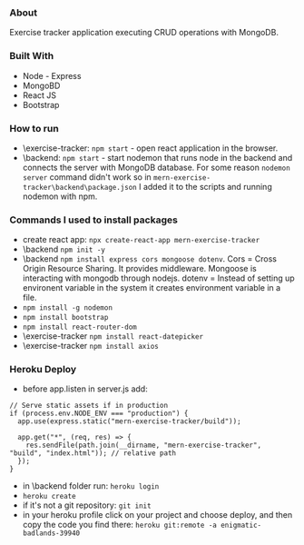 ### About

Exercise tracker application executing CRUD operations with MongoDB.

### Built With

- Node - Express
- MongoBD
- React JS
- Bootstrap

### How to run

- \exercise-tracker: `npm start` - open react application in the browser.
- \backend: `npm start` - start nodemon that runs node in the backend and connects the server with MongoDB database. For some reason `nodemon server` command didn't work so in `mern-exercise-tracker\backend\package.json` I added it to the scripts and running nodemon with npm.

### Commands I used to install packages

- create react app: `npx create-react-app mern-exercise-tracker`
- \backend `npm init -y`
- \backend `npm install express cors mongoose dotenv`. Cors = Cross Origin Resource Sharing. It provides middleware. Mongoose is interacting with mongodb through nodejs. dotenv = Instead of setting up environent variable in the system it creates environment variable in a file.
- `npm install -g nodemon`
- `npm install bootstrap`
- `npm install react-router-dom`
- \exercise-tracker `npm install react-datepicker`
- \exercise-tracker `npm install axios`

### Heroku Deploy

- before app.listen in server.js add:

```
// Serve static assets if in production
if (process.env.NODE_ENV === "production") {
  app.use(express.static("mern-exercise-tracker/build"));

  app.get("*", (req, res) => {
    res.sendFile(path.join(__dirname, "mern-exercise-tracker", "build", "index.html")); // relative path
  });
}
```
- in \backend folder run: `heroku login` 
- `heroku create`
- if it's not a git repository: `git init`
- in your heroku profile click on your project and choose deploy, and then copy the code you find there: `heroku git:remote -a enigmatic-badlands-39940`
